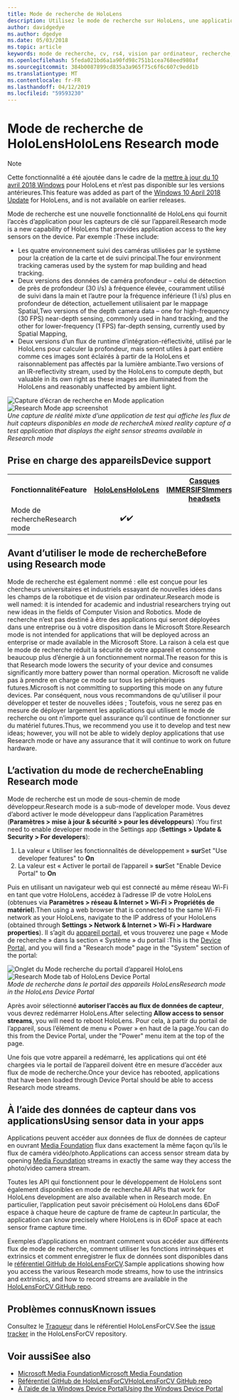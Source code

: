 ```yaml
---
title: Mode de recherche de HoloLens
description: Utilisez le mode de recherche sur HoloLens, une application peut accéder aux flux de capteur clé d’appareil (profondeur, l’environnement de suivi et réflectivité de runtime d’intégration).
author: davidgedye
ms.author: dgedye
ms.date: 05/03/2018
ms.topic: article
keywords: mode de recherche, cv, rs4, vision par ordinateur, recherche, HoloLens
ms.openlocfilehash: 5feda021bd6a1a90fd98c751b1cea768eed980af
ms.sourcegitcommit: 384b0087899cd835a3a965f75c6f6c607c9edd1b
ms.translationtype: MT
ms.contentlocale: fr-FR
ms.lasthandoff: 04/12/2019
ms.locfileid: "59593230"
---
```

# <a name="hololens-research-mode"></a><span data-ttu-id="a99c1-104">Mode de recherche de HoloLens</span><span class="sxs-lookup"><span data-stu-id="a99c1-104">HoloLens Research mode</span></span>

> [!NOTE]
> <span data-ttu-id="a99c1-105">Cette fonctionnalité a été ajoutée dans le cadre de la [mettre à jour du 10 avril 2018 Windows](release-notes-april-2018.md) pour HoloLens et n’est pas disponible sur les versions antérieures.</span><span class="sxs-lookup"><span data-stu-id="a99c1-105">This feature was added as part of the [Windows 10 April 2018 Update](release-notes-april-2018.md) for HoloLens, and is not available on earlier releases.</span></span>

<span data-ttu-id="a99c1-106">Mode de recherche est une nouvelle fonctionnalité de HoloLens qui fournit l’accès d’application pour les capteurs de clé sur l’appareil.</span><span class="sxs-lookup"><span data-stu-id="a99c1-106">Research mode is a new capability of HoloLens that provides application access to the key sensors on the device.</span></span> <span data-ttu-id="a99c1-107">Par exemple :</span><span class="sxs-lookup"><span data-stu-id="a99c1-107">These include:</span></span>
- <span data-ttu-id="a99c1-108">Les quatre environnement suivi des caméras utilisées par le système pour la création de la carte et de suivi principal.</span><span class="sxs-lookup"><span data-stu-id="a99c1-108">The four environment tracking cameras used by the system for map building and head tracking.</span></span>
- <span data-ttu-id="a99c1-109">Deux versions des données de caméra profondeur – celui de détection de près de profondeur (30 i/s) à fréquence élevée, couramment utilisé de suivi dans la main et l’autre pour la fréquence inférieure (1 i/s) plus en profondeur de détection, actuellement utilisaient par le mappage Spatial,</span><span class="sxs-lookup"><span data-stu-id="a99c1-109">Two versions of the depth camera data – one for high-frequency (30 FPS) near-depth sensing, commonly used in hand tracking, and the other for lower-frequency (1 FPS) far-depth sensing, currently used by Spatial Mapping,</span></span>
- <span data-ttu-id="a99c1-110">Deux versions d’un flux de runtime d’intégration-réflectivité, utilisé par le HoloLens pour calculer la profondeur, mais seront utiles à part entière comme ces images sont éclairés à partir de la HoloLens et raisonnablement pas affectés par la lumière ambiante.</span><span class="sxs-lookup"><span data-stu-id="a99c1-110">Two versions of an IR-reflectivity stream, used by the HoloLens to compute depth, but valuable in its own right as these images are illuminated from the HoloLens and reasonably unaffected by ambient light.</span></span>

<span data-ttu-id="a99c1-111">![Capture d’écran de recherche en Mode application](images/sensor-stream-viewer.jpg)</span><span class="sxs-lookup"><span data-stu-id="a99c1-111">![Research Mode app screenshot](images/sensor-stream-viewer.jpg)</span></span><br>
<span data-ttu-id="a99c1-112">*Une capture de réalité mixte d’une application de test qui affiche les flux de huit capteurs disponibles en mode de recherche*</span><span class="sxs-lookup"><span data-stu-id="a99c1-112">*A mixed reality capture of a test application that displays the eight sensor streams available in Research mode*</span></span>

## <a name="device-support"></a><span data-ttu-id="a99c1-113">Prise en charge des appareils</span><span class="sxs-lookup"><span data-stu-id="a99c1-113">Device support</span></span>

<table>
<tr>
<th><span data-ttu-id="a99c1-114">Fonctionnalité</span><span class="sxs-lookup"><span data-stu-id="a99c1-114">Feature</span></span></th><th style="width:150px"> <span data-ttu-id="a99c1-115"><a href="hololens-hardware-details.md">HoloLens</a></span><span class="sxs-lookup"><span data-stu-id="a99c1-115"><a href="hololens-hardware-details.md">HoloLens</a></span></span></th><th style="width:150px"> <span data-ttu-id="a99c1-116"><a href="immersive-headset-hardware-details.md">Casques IMMERSIFS</a></span><span class="sxs-lookup"><span data-stu-id="a99c1-116"><a href="immersive-headset-hardware-details.md">Immersive headsets</a></span></span></th>
</tr><tr>
<td> <span data-ttu-id="a99c1-117">Mode de recherche</span><span class="sxs-lookup"><span data-stu-id="a99c1-117">Research mode</span></span></td><td style="text-align: center;"> <span data-ttu-id="a99c1-118">✔️</span><span class="sxs-lookup"><span data-stu-id="a99c1-118">✔️</span></span></td><td style="text-align: center;"></td>
</tr>
</table>

## <a name="before-using-research-mode"></a><span data-ttu-id="a99c1-119">Avant d’utiliser le mode de recherche</span><span class="sxs-lookup"><span data-stu-id="a99c1-119">Before using Research mode</span></span>

<span data-ttu-id="a99c1-120">Mode de recherche est également nommé : elle est conçue pour les chercheurs universitaires et industriels essayant de nouvelles idées dans les champs de la robotique et de vision par ordinateur.</span><span class="sxs-lookup"><span data-stu-id="a99c1-120">Research mode is well named: it is intended for academic and industrial researchers trying out new ideas in the fields of Computer Vision and Robotics.</span></span>  <span data-ttu-id="a99c1-121">Mode de recherche n’est pas destiné à être des applications qui seront déployées dans une entreprise ou à votre disposition dans le Microsoft Store.</span><span class="sxs-lookup"><span data-stu-id="a99c1-121">Research mode is not intended for applications that will be deployed across an enterprise or made available in the Microsoft Store.</span></span> <span data-ttu-id="a99c1-122">La raison à cela est que le mode de recherche réduit la sécurité de votre appareil et consomme beaucoup plus d’énergie à un fonctionnement normal.</span><span class="sxs-lookup"><span data-stu-id="a99c1-122">The reason for this is that Research mode lowers the security of your device and consumes significantly more battery power than normal operation.</span></span> <span data-ttu-id="a99c1-123">Microsoft ne valide pas à prendre en charge ce mode sur tous les périphériques futures.</span><span class="sxs-lookup"><span data-stu-id="a99c1-123">Microsoft is not committing to supporting this mode on any future devices.</span></span> <span data-ttu-id="a99c1-124">Par conséquent, nous vous recommandons de qu'utiliser il pour développer et tester de nouvelles idées ; Toutefois, vous ne serez pas en mesure de déployer largement les applications qui utilisent le mode de recherche ou ont n’importe quel assurance qu’il continue de fonctionner sur du matériel futures.</span><span class="sxs-lookup"><span data-stu-id="a99c1-124">Thus, we recommend you use it to develop and test new ideas; however, you will not be able to widely deploy applications that use Research mode or have any assurance that it will continue to work on future hardware.</span></span>

## <a name="enabling-research-mode"></a><span data-ttu-id="a99c1-125">L’activation du mode de recherche</span><span class="sxs-lookup"><span data-stu-id="a99c1-125">Enabling Research mode</span></span>

<span data-ttu-id="a99c1-126">Mode de recherche est un mode de sous-chemin de mode développeur.</span><span class="sxs-lookup"><span data-stu-id="a99c1-126">Research mode is a sub-mode of developer mode.</span></span> <span data-ttu-id="a99c1-127">Vous devez d’abord activer le mode développeur dans l’application Paramètres (**Paramètres > mise à jour & sécurité > pour les développeurs**) :</span><span class="sxs-lookup"><span data-stu-id="a99c1-127">You first need to enable developer mode in the Settings app (**Settings > Update & Security > For developers**):</span></span>

1. <span data-ttu-id="a99c1-128">La valeur « Utiliser les fonctionnalités de développement » **sur**</span><span class="sxs-lookup"><span data-stu-id="a99c1-128">Set "Use developer features" to **On**</span></span>
2. <span data-ttu-id="a99c1-129">La valeur est « Activer le portail de l’appareil » **sur**</span><span class="sxs-lookup"><span data-stu-id="a99c1-129">Set "Enable Device Portal" to **On**</span></span>

<span data-ttu-id="a99c1-130">Puis en utilisant un navigateur web qui est connecté au même réseau Wi-Fi en tant que votre HoloLens, accédez à l’adresse IP de votre HoloLens (obtenues via **Paramètres > réseau & Internet > Wi-Fi > Propriétés de matériel**).</span><span class="sxs-lookup"><span data-stu-id="a99c1-130">Then using a web browser that is connected to the same Wi-Fi network as your HoloLens, navigate to the IP address of your HoloLens (obtained through **Settings > Network & Internet > Wi-Fi > Hardware properties**).</span></span> <span data-ttu-id="a99c1-131">Il s’agit du [appareil portail](using-the-windows-device-portal.md), et vous trouverez une page « Mode de recherche » dans la section « Système » du portail :</span><span class="sxs-lookup"><span data-stu-id="a99c1-131">This is the [Device Portal](using-the-windows-device-portal.md), and you will find a "Research mode" page in the "System" section of the portal:</span></span>

<span data-ttu-id="a99c1-132">![Onglet du Mode recherche du portail d’appareil HoloLens](images/ResearchModeDevPortal.png)</span><span class="sxs-lookup"><span data-stu-id="a99c1-132">![Research Mode tab of HoloLens Device Portal](images/ResearchModeDevPortal.png)</span></span><br>
<span data-ttu-id="a99c1-133">*Mode de recherche dans le portail des appareils HoloLens*</span><span class="sxs-lookup"><span data-stu-id="a99c1-133">*Research mode in the HoloLens Device Portal*</span></span>

<span data-ttu-id="a99c1-134">Après avoir sélectionné **autoriser l’accès au flux de données de capteur**, vous devrez redémarrer HoloLens.</span><span class="sxs-lookup"><span data-stu-id="a99c1-134">After selecting **Allow access to sensor streams**, you will need to reboot HoloLens.</span></span> <span data-ttu-id="a99c1-135">Pour cela, à partir du portail de l’appareil, sous l’élément de menu « Power » en haut de la page.</span><span class="sxs-lookup"><span data-stu-id="a99c1-135">You can do this from the Device Portal, under the "Power" menu item at the top of the page.</span></span>

<span data-ttu-id="a99c1-136">Une fois que votre appareil a redémarré, les applications qui ont été chargées via le portail de l’appareil doivent être en mesure d’accéder aux flux de mode de recherche.</span><span class="sxs-lookup"><span data-stu-id="a99c1-136">Once your device has rebooted, applications that have been loaded through Device Portal should be able to access Research mode streams.</span></span>

## <a name="using-sensor-data-in-your-apps"></a><span data-ttu-id="a99c1-137">À l’aide des données de capteur dans vos applications</span><span class="sxs-lookup"><span data-stu-id="a99c1-137">Using sensor data in your apps</span></span>

<span data-ttu-id="a99c1-138">Applications peuvent accéder aux données de flux de données de capteur en ouvrant [Media Foundation](https://msdn.microsoft.com/library/windows/desktop/ms694197) flux dans exactement la même façon qu’ils le flux de caméra vidéo/photo.</span><span class="sxs-lookup"><span data-stu-id="a99c1-138">Applications can access sensor stream data by opening [Media Foundation](https://msdn.microsoft.com/library/windows/desktop/ms694197) streams in exactly the same way they access the photo/video camera stream.</span></span> 

<span data-ttu-id="a99c1-139">Toutes les API qui fonctionnent pour le développement de HoloLens sont également disponibles en mode de recherche.</span><span class="sxs-lookup"><span data-stu-id="a99c1-139">All APIs that work for HoloLens development are also available when in Research mode.</span></span> <span data-ttu-id="a99c1-140">En particulier, l’application peut savoir précisément où HoloLens dans 6DoF espace à chaque heure de capture de frame de capteur.</span><span class="sxs-lookup"><span data-stu-id="a99c1-140">In particular, the application can know precisely where HoloLens is in 6DoF space at each sensor frame capture time.</span></span>

<span data-ttu-id="a99c1-141">Exemples d’applications en montrant comment vous accéder aux différents flux de mode de recherche, comment utiliser les fonctions intrinsèques et extrinsics et comment enregistrer le flux de données sont disponibles dans le [référentiel GitHub de HoloLensForCV](https://github.com/Microsoft/HoloLensForCV).</span><span class="sxs-lookup"><span data-stu-id="a99c1-141">Sample applications showing how you access the various Research mode streams, how to use the intrinsics and extrinsics, and how to record streams are available in the [HoloLensForCV GitHub repo](https://github.com/Microsoft/HoloLensForCV).</span></span>

## <a name="known-issues"></a><span data-ttu-id="a99c1-142">Problèmes connus</span><span class="sxs-lookup"><span data-stu-id="a99c1-142">Known issues</span></span>

<span data-ttu-id="a99c1-143">Consultez le [Traqueur](https://github.com/Microsoft/HololensForCV/issues) dans le référentiel HoloLensForCV.</span><span class="sxs-lookup"><span data-stu-id="a99c1-143">See the [issue tracker](https://github.com/Microsoft/HololensForCV/issues) in the HoloLensForCV repository.</span></span>

## <a name="see-also"></a><span data-ttu-id="a99c1-144">Voir aussi</span><span class="sxs-lookup"><span data-stu-id="a99c1-144">See also</span></span>

* [<span data-ttu-id="a99c1-145">Microsoft Media Foundation</span><span class="sxs-lookup"><span data-stu-id="a99c1-145">Microsoft Media Foundation</span></span>](https://msdn.microsoft.com/library/windows/desktop/ms694197)
* [<span data-ttu-id="a99c1-146">Référentiel GitHub de HoloLensForCV</span><span class="sxs-lookup"><span data-stu-id="a99c1-146">HoloLensForCV GitHub repo</span></span>](https://github.com/Microsoft/HoloLensForCV)
* [<span data-ttu-id="a99c1-147">À l’aide de la Windows Device Portal</span><span class="sxs-lookup"><span data-stu-id="a99c1-147">Using the Windows Device Portal</span></span>](using-the-windows-device-portal.md)
